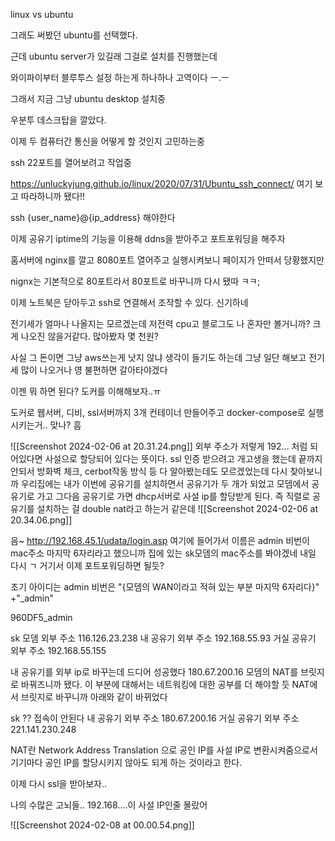 
linux vs ubuntu

그래도 써봤던 ubuntu를 선택했다.

근데 ubuntu server가 있길래 그걸로 설치를 진행했는데

와이파이부터 블루투스 설정 하는게 하나하나 고역이다 ㅡ.ㅡ

그래서 지금 그냥 ubuntu desktop 설치중

우분투 데스크탑을 깔았다.

이제 두 컴퓨터간 통신을 어떻게 할 것인지 고민하는중

ssh 22포트를 열어보려고 작업중

https://unluckyjung.github.io/linux/2020/07/31/Ubuntu_ssh_connect/
여기 보고 따라하니까 됐다!!

ssh {user_name}@{ip_address}
해야한다

이제 공유기 iptime의 기능을 이용해 ddns을 받아주고 포트포워딩을 해주자

홈서버에 nginx를 깔고 8080포트 열어주고 실행시켜보니 페이지가 안떠서 당황했지만

nignx는 기본적으로 80포트라서 80포트로 바꾸니까 다시 됐따 ㅋㅋ;

이제 노트북은 닫아두고 ssh로 연결해서 조작할 수 있다. 신기하네

전기세가 얼마나 나올지는 모르겠는데 저전력 cpu고 블로그도 나 혼자만 볼거니까? 크게 나오진 않을거같다. 많아봤자 몇 천원?

사실 그 돈이면 그냥 aws쓰는게 낫지 않냐 생각이 들기도 하는데 그냥 일단 해보고 전기세 많이 나오거나 영 불편하면 갈아타야겠다

이젠 뭐 하면 된다? 도커를 이해해보자..ㅠ

도커로 웹서버, 디비, ssl서버까지 3개 컨테이너 만들어주고 docker-compose로 실행시키는거.. 맞나?
흠


![[Screenshot 2024-02-06 at 20.31.24.png]]
외부 주소가 저렇게 192... 처럼 되어있다면 사설으로 할당되어 있다는 뜻이다.
ssl 인증 받으려고 개고생을 했는데 끝까지 안되서 방화벽 체크, cerbot작동 방식 등 다 알아봤는데도 모르겠었는데 다시 찾아보니까
우리집에는 내가 이번에 공유기를 설치하면서 공유기가 두 개가 되었고 모뎀에서 공유기로 가고 그다음 공유기로 가면 dhcp서버로 사설 ip를 할당받게 된다. 즉 직렬로 공유기를 설치하는 걸 double nat라고 하는거 같은데 ![[Screenshot 2024-02-06 at 20.34.06.png]]

음~
http://192.168.45.1/udata/login.asp
여기에 들어가서
이름은 admin
비번이 mac주소 마지막 6자리라고 했으니까 집에 있는 sk모뎀의 mac주소를 봐야겠네
내일 다시 ㄱ
거기서 이제 포트포워딩하면 될듯?

초기 아이디는 admin
비번은 "{모뎀의 WAN이라고 적혀 있는 부분 마지막 6자리다}" +"\_admin"

960DF5_admin


sk 모뎀 외부 주소 116.126.23.238
내 공유기 외부 주소 192.168.55.93
거실 공유기 외부 주소 192.168.55.155



내 공유기를 외부 ip로 바꾸는데 드디어 성공했다
180.67.200.16
모뎀의 NAT를 브릿지로 바꿔즈니까 됐다. 이 부분에 대해서는 네트워킹에 대한 공부를 더 해야할 듯 
NAT에서 브릿지로 바꾸니까 아래와 같이 바뀌었다

sk ?? 접속이 안된다
내 공유기 외부 주소 180.67.200.16
거실 공유기 외부 주소 221.141.230.248


NAT란 Network Address Translation 으로 공인 IP를 사설 IP로 변환시켜줌으로서 기기마다 공인 IP를 할당시키지 않아도 되게 하는 것이라고 한다.

이제 다시 ssl을 받아보자..


나의 수많은 고뇌들..
192.168....이 사설 IP인줄 몰랐어

![[Screenshot 2024-02-08 at 00.00.54.png]]
